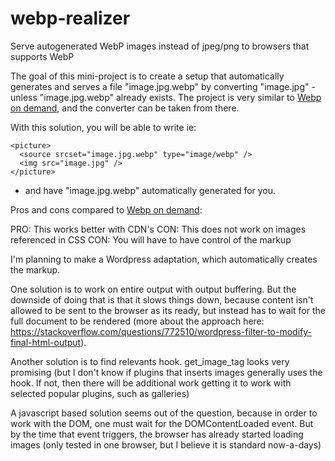 # webp-realizer
Serve autogenerated WebP images instead of jpeg/png to browsers that supports WebP

The goal of this mini-project is to create a setup that automatically generates and serves a file "image.jpg.webp" by converting "image.jpg" - unless "image.jpg.webp" already exists. The project is very similar to [Webp on demand](https://github.com/rosell-dk/webp-on-demand), and the converter can be taken from there.

With this solution, you will be able to write ie:
```
<picture>
  <source srcset="image.jpg.webp" type="image/webp" />
  <img src="image.jpg" />
</picture>
```
- and have "image.jpg.webp" automatically generated for you.

Pros and cons compared to [Webp on demand](https://github.com/rosell-dk/webp-on-demand):

PRO: This works better with CDN's
CON: This does not work on images referenced in CSS
CON: You will have to have control of the markup

I'm planning to make a Wordpress adaptation, which automatically creates the markup.

One solution is to work on entire output with output buffering. But the downside of doing that is that it slows things down, because content isn't allowed to be sent to the browser as its ready, but instead has to wait for the full document to be rendered (more about the approach here: https://stackoverflow.com/questions/772510/wordpress-filter-to-modify-final-html-output). 

Another solution is to find relevants hook. get_image_tag looks very promising (but I don't know if plugins that inserts images generally uses the hook. If not, then there will be additional work getting it to work with selected popular plugins, such as galleries)

A javascript based solution seems out of the question, because in order to work with the DOM, one must wait for the DOMContentLoaded event. But by the time that event triggers, the browser has already started loading images (only tested in one browser, but I believe it is standard now-a-days)
